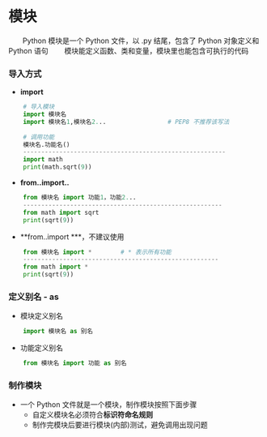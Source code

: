 # 模块
&emsp;&emsp;Python 模块是一个 Python 文件，以 .py 结尾，包含了 Python 对象定义和 Python 语句
&emsp;&emsp;模块能定义函数、类和变量，模块里也能包含可执行的代码

### 导入方式
*  **import**


```python
    # 导入模块
    import 模块名
    import 模块名1,模块名2...                 # PEP8 不推荐该写法
    
    # 调用功能
    模块名.功能名()
    --------------------------------------------------------
    import math
    print(math.sqrt(9))

```

*  **from..import..**


```python
    from 模块名 import 功能1，功能2...
    -------------------------------------------------------
    from math import sqrt
    print(sqrt(9))

```

*  **from..import ***，不建议使用



```python
    from 模块名 import *        # * 表示所有功能
    ------------------------------------------------------
    from math import *
    print(sqrt(9))

```

### 定义别名 - as
*  模块定义别名


```python
    import 模块名 as 别名

```

*  功能定义别名



```python
    from 模块名 import 功能 as 别名

```


### 制作模块
* 一个 Python 文件就是一个模块，制作模块按照下面步骤
  *  自定义模块名必须符合**标识符命名规则**
  *  制作完模块后要进行模块(内部)测试，避免调用出现问题












